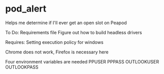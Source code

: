 # pod_alert
Helps me determine if I'll ever get an open slot on Peapod

To Do:
Requirements file
Figure out how to build headless drivers

Requires:
Setting execution policy for windows

Chrome does not work, Firefox is necessary here

Four environment variables are needed
PPUSER
PPPASS
OUTLOOKUSER
OUTLOOKPASS